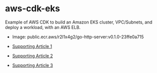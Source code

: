 # aws-cdk-eks
Example of AWS CDK to build an Amazon EKS cluster, VPC/Subnets, and deploy a workload, with an AWS ELB.

- Image: public.ecr.aws/r2l1x4g2/go-http-server:v0.1.0-23ffe0a715

- [Supporting Article 1](https://jimmy-ray.medium.com/aws-cdk-where-imperative-meets-declarative-3d23fd4a4dbd)
- [Supporting Article 2](https://itnext.io/aws-cdk-for-eks-kubernetes-manifest-handling-ebdec52e7f01)
- [Supporting Article 3](https://itnext.io/aws-cdk-for-eks-handling-helm-charts-aa002afedde4)
